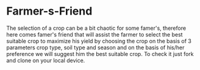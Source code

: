 # Farmer-s-Friend
The selection of a crop can be a bit chaotic for some famer's, therefore here comes famer's friend that will assist the farmer to select the best suitable crop to maximize his yield by choosing the crop on the basis of 3 parameters crop type, soil type and season and on the basis of his/her preference we will suggest him the best suitable crop.
To check it just fork and clone on your local device.
